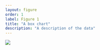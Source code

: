 ```yaml
---
layout: figure
order: 1
label: Figure 1
title: "A box chart"
description: "A description of the data"
---
```

<img src="data/cell-culture/box-chart.png">
